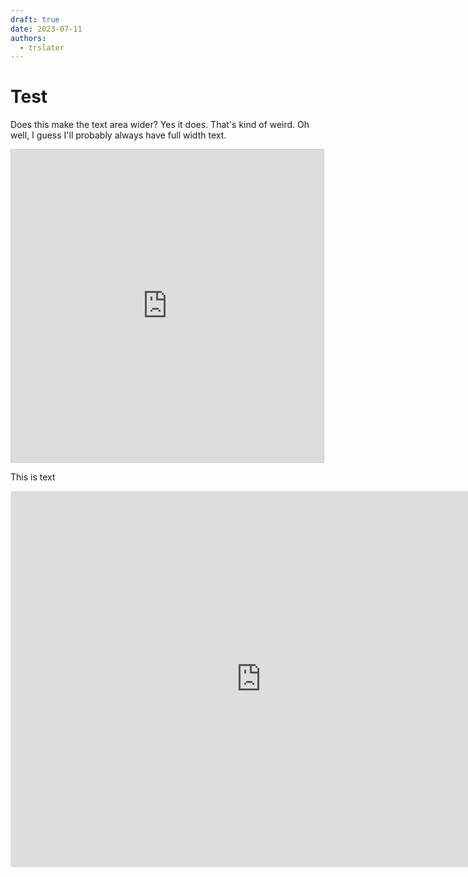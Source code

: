 ```yaml
---
draft: true
date: 2023-07-11
authors:
  - trslater
---
```


# Test

Does this make the text area wider? Yes it does. That's kind of weird. Oh well, I guess I'll probably always have full width text.

<!-- more -->

<!-- <div id="calculator" style="width: 100%; height: 400px;"></div> -->

<iframe src="https://www.desmos.com/calculator/6fvslc5hip?embed" width="500" height="500" style="border: 1px solid #ccc" frameborder=0></iframe>

This is text

<iframe src="https://www.geogebra.org/calculator/s7cwzxdv?embed" width="800" height="600" allowfullscreen style="border: 1px solid #e4e4e4;border-radius: 4px;" frameborder="0"></iframe>
